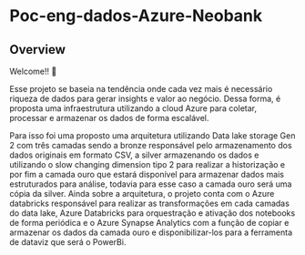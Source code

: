 # Poc-eng-dados-Azure-Neobank
## Overview
Welcome!! 🚀

Esse projeto se baseia na tendência onde cada vez mais é necessário riqueza de dados para gerar insights e valor ao negócio. Dessa forma, é proposta uma infraestrutura utilizando a cloud Azure para coletar, processar e armazenar os dados de forma escalável.

Para isso foi uma proposto uma arquitetura utilizando Data lake storage Gen 2 com três camadas sendo a bronze responsável pelo armazenamento dos dados originais em formato CSV, a silver armazenando os dados e utilizando o slow changing dimension tipo 2 para realizar a historização e por fim a camada ouro que estará disponível para armazenar dados mais estruturados para análise, todavia para esse caso a camada ouro será uma cópia da silver. Ainda sobre a arquitetura, o projeto conta com o Azure databricks responsável para realizar as transformações em cada camadas do data lake, Azure Databricks para orquestração e ativação dos notebooks de forma periódica e o Azure Synapse Analytics com a função de copiar e armazenar os dados da camada ouro e disponibilizar-los para a ferramenta de dataviz que será o PowerBi.
